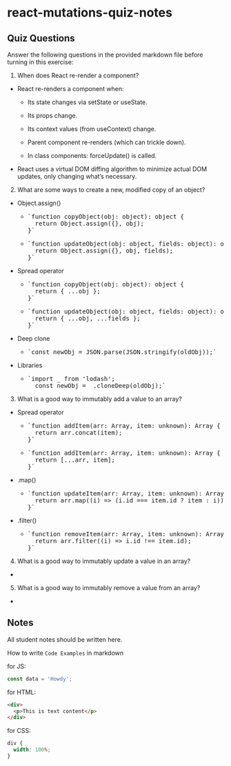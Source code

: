 # react-mutations-quiz-notes

## Quiz Questions

Answer the following questions in the provided markdown file before turning in this exercise:

1. When does React re-render a component?

- React re-renders a component when:

  - Its state changes via setState or useState.

  - Its props change.

  - Its context values (from useContext) change.

  - Parent component re-renders (which can trickle down).

  - In class components: forceUpdate() is called.

- React uses a virtual DOM diffing algorithm to minimize actual DOM updates, only changing what’s necessary.

2. What are some ways to create a new, modified copy of an object?

- Object.assign()
  - <pre>`function copyObject(obj: object): object {
      return Object.assign({}, obj);
    }`</pre>
  - <pre>`function updateObject(obj: object, fields: object): object {
      return Object.assign({}, obj, fields);
    }`</pre>
- Spread operator
  - <pre>`function copyObject(obj: object): object {
      return { ...obj };
    }`</pre>
  - <pre>`function updateObject(obj: object, fields: object): object {
      return { ...obj, ...fields };
    }`</pre>
- Deep clone
  - <pre>`const newObj = JSON.parse(JSON.stringify(oldObj));`</pre>
- Libraries
  - <pre>`import _ from 'lodash';
      const newObj = _.cloneDeep(oldObj);`</pre>

3. What is a good way to immutably add a value to an array?

- Spread operator
  - <pre>`function addItem(arr: Array, item: unknown): Array {
      return arr.concat(item);
    }`</pre>
  - <pre>`function addItem(arr: Array, item: unknown): Array {
      return [...arr, item];
    }`</pre>
- .map()
  - <pre>`function updateItem(arr: Array, item: unknown): Array {
      return arr.map((i) => (i.id === item.id ? item : i));
    }`</pre>
- .filter()
  - <pre>`function removeItem(arr: Array, item: unknown): Array {
      return arr.filter((i) => i.id !== item.id);
    }`</pre>

4. What is a good way to immutably update a value in an array?

-

5. What is a good way to immutably remove a value from an array?

-

## Notes

All student notes should be written here.

How to write `Code Examples` in markdown

for JS:

```javascript
const data = 'Howdy';
```

for HTML:

```html
<div>
  <p>This is text content</p>
</div>
```

for CSS:

```css
div {
  width: 100%;
}
```
